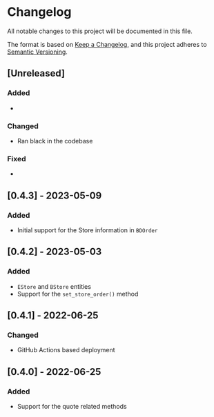 # Changelog

All notable changes to this project will be documented in this file.

The format is based on [Keep a Changelog](https://keepachangelog.com/en/1.0.0/),
and this project adheres to [Semantic Versioning](https://semver.org/spec/v2.0.0.html).

## [Unreleased]

### Added

*

### Changed

* Ran black in the codebase

### Fixed

*

## [0.4.3] - 2023-05-09

### Added

* Initial support for the Store information in `BDOrder`

## [0.4.2] - 2023-05-03

### Added

* `EStore` and `BStore` entities
* Support for the `set_store_order()` method

## [0.4.1] - 2022-06-25

### Changed

* GitHub Actions based deployment

## [0.4.0] - 2022-06-25

### Added

* Support for the quote related methods
